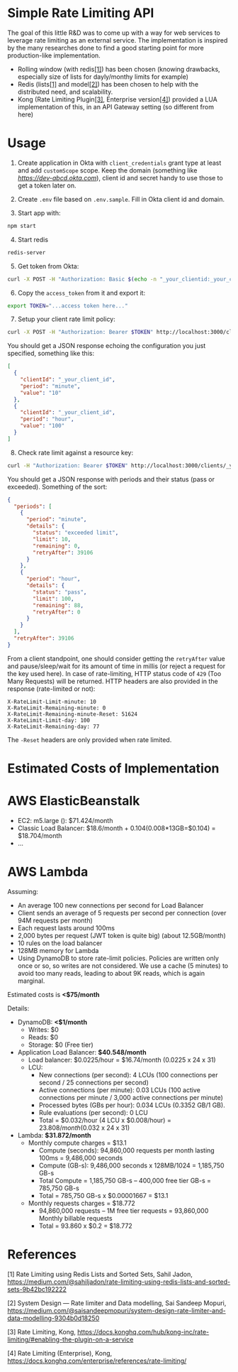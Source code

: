 # Simple Rate Limiting API

The goal of this little R&D was to come up with a way for web services to leverage rate limiting as an external service.
The implementation is inspired by the many researches done to find a good starting point for more production-like implementation.

* Rolling window (with redis[[1]](#ref1)) has been chosen (knowing drawbacks, especially size of lists for dayly/monthy limits for example)
* Redis (lists[[1]](#ref1) and model[[2]](#ref2)) has been chosen to help with the distributed need, and scalability.
* Kong (Rate Limiting Plugin[[3]](#ref3), Enterprise version[[4]](#ref4)) provided a LUA implementation of this, in an API Gateway setting (so different from here)

# Usage


1. Create application in Okta with `client_credentials` grant type at least and add `customScope` scope. Keep the domain (something like *https://dev-abcd.okta.com*), client id and secret handy to use those to get a token later on.

2. Create `.env` file based on `.env.sample`. Fill in Okta client id and domain.

3. Start app with:

```bash	
npm start
```

4. Start redis

```bash
redis-server
```

5. Get token from Okta:

```bash
curl -X POST -H "Authorization: Basic $(echo -n "_your_clientid:_your_clientsecret" | base64)" https://_your_okta_domain/oauth2/default/v2/token --data "grant_type=client_credentials&scope=customScope"
```

6. Copy the `access_token` from it and export it:

```bash
export TOKEN="...access token here..."
```

7. Setup your client rate limit policy:

```bash
curl -X POST -H "Authorization: Bearer $TOKEN" http://localhost:3000/clients --data "config.minute=10" --data "config.hour=100"
```
	
You should get a JSON response echoing the configuration you just specified, something like this:

```json
[
  {
    "clientId": "_your_client_id",
    "period": "minute",
    "value": "10"
  },
  {
    "clientId": "_your_client_id",
    "period": "hour",
    "value": "100"
  }
]
```

8. Check rate limit against a resource key:

```bash
curl -H "Authorization: Bearer $TOKEN" http://localhost:3000/clients/_your_client_id/resources/some_arbitrary_key
```

You should get a JSON response with periods and their status (pass or exceeded). Something of the sort:

```json
{
  "periods": [
    {
      "period": "minute",
      "details": {
        "status": "exceeded limit",
        "limit": 10,
        "remaining": 0,
        "retryAfter": 39106
      }
    },
    {
      "period": "hour",
      "details": {
        "status": "pass",
        "limit": 100,
        "remaining": 88,
        "retryAfter": 0
      }
    }
  ],
  "retryAfter": 39106
}
```

From a client standpoint, one should consider getting the `retryAfter` value and pause/sleep/wait for its amount of time in millis (or reject a request for the key used here).
In case of rate-limiting, HTTP status code of `429` (Too Many Requests) will be returned. HTTP headers are also provided in the response (rate-limited or not):

```
X-RateLimit-Limit-minute: 10
X-RateLimit-Remaining-minute: 0
X-RateLimit-Remaining-minute-Reset: 51624
X-RateLimit-Limit-day: 100
X-RateLimit-Remaining-day: 77
```

The `-Reset` headers are only provided when rate limited.

# Estimated Costs of Implementation

# AWS ElasticBeanstalk 


* EC2: m5.large (): $71.424/month
* Classic Load Balancer: $18.6/month + $0.104 ($0.008*13GB=$0.104) = $18.704/month
* ...


# AWS Lambda

Assuming:

* An average 100 new connections per second for Load Balancer
* Client sends an average of 5 requests per second per connection (over 94M requests per month)
* Each request lasts around 100ms
* 2,000 bytes per request (JWT token is quite big) (about 12.5GB/month)
* 10 rules on the load balancer
* 128MB memory for Lambda
* Using DynamoDB to store rate-limit policies. Policies are written only once or so, so writes are not considered. We use a cache (5 minutes) to avoid too many reads, leading to about 9K reads, which is again marginal.

Estimated costs is **<$75/month**

Details:

* DynamoDB: **<$1/month**
    * Writes: $0
    * Reads: $0
    * Storage: $0 (Free tier)
* Application Load Balancer: **$40.548/month**
    * Load balancer: $0.0225/hour = $16.74/month (0.0225 x 24 x 31)
    * LCU:
        * New connections (per second): 4 LCUs (100 connections per second / 25 connections per second)
        * Active connections (per minute): 0.03 LCUs (100 active connections per minute / 3,000 active connections per minute)
        * Processed bytes (GBs per hour): 0.034 LCUs (0.3352 GB/1 GB).
        * Rule evaluations (per second): 0 LCU
        * Total = $0.032/hour (4 LCU x $0.008/hour) = $23.808/month ($0.032 x 24 x 31)
* Lambda: **$31.872/month**
  * Monthly compute charges = $13.1
    * Compute (seconds): 94,860,000 requests per month lasting 100ms = 9,486,000 seconds
    * Compute (GB-s): 9,486,000 seconds x 128MB/1024 = 1,185,750 GB-s
    * Total Compute = 1,185,750 GB-s – 400,000 free tier GB-s = 785,750 GB-s
    * Total = 785,750 GB-s x $0.00001667 = $13.1
  * Monthly requests charges = $18.772
    * 94,860,000 requests – 1M free tier requests = 93,860,000 Monthly billable requests
    * Total = 93.860 x $0.2 = $18.772

# References

<a id="ref1">[1]</a> Rate Limiting using Redis Lists and Sorted Sets, Sahil Jadon, https://medium.com/@sahiljadon/rate-limiting-using-redis-lists-and-sorted-sets-9b42bc192222

<a id="ref2">[2]</a> System Design — Rate limiter and Data modelling, Sai Sandeep Mopuri, https://medium.com/@saisandeepmopuri/system-design-rate-limiter-and-data-modelling-9304b0d18250

<a id="ref3">[3]</a> Rate Limiting, Kong, https://docs.konghq.com/hub/kong-inc/rate-limiting/#enabling-the-plugin-on-a-service

<a id="ref4">[4]</a> Rate Limiting (Enterprise), Kong, https://docs.konghq.com/enterprise/references/rate-limiting/
